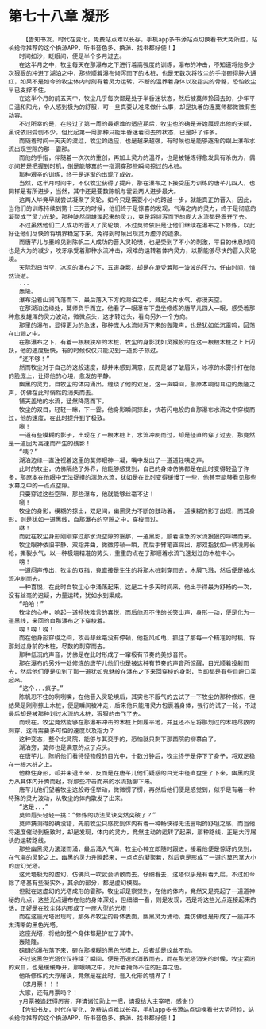 # 第七十八章 凝形
        【告知书友，时代在变化，免费站点难以长存，手机app多书源站点切换看书大势所趋，站长给你推荐的这个换源APP，听书音色多、换源、找书都好使！】
       时间如沙，眨眼间，便是半个多月过去。
       在这半月之中，牧尘每天在那瀑布之下进行着高强度的训练，瀑布的冲击，不知道将他多少次狠狠的冲进了湖泊之中，那些顺着瀑布倾泻而下的木桩，也是无数次将牧尘的手指砸得肿大通红，如果不是如今的牧尘体内时刻有着灵力运转，不断的温养着身体以及指尖的骨骼，恐怕牧尘早已支撑不住。
       在这半个月的前五天中，牧尘几乎每次都是处于半昏迷状态，然后被莫师拎回去的，少年平日温和阳光，令人感到极为的舒服，可一旦真要认准来做什么事，却是执着的连莫师都微微有些动容。
       不过所幸的是，在经过了第一周的最艰难的适应期后，牧尘也的确是开始展现出他的天赋，虽说依旧受创不少，但比起第一周那种只能半昏迷着回去的状态，已是好了许多。
       而随着时间一天天的渡过，牧尘的适应，也是越来越强，有时候也是能够逐渐的跟上瀑布水流出现空隙的那一霎那。
       而他的手指，伴随着一次次的重创，再加上灵力的温养，也是被锤炼得愈发具有杀伤力，偶尔间若是把握到时机，倒是能够真的一指洞穿那些瞬间掠过的木桩。
       那种艰辛的训练，终于是逐渐的出现了成效。
       当然，这半月时间中，不仅牧尘获得了提升，那在瀑布之下接受压力训练的唐芊儿四人，也同样是有所进步，当然，其中还是要数陈帆与霍云两人进步最大。
       这两人毕竟早就尝试凝聚了灵轮，如今只是需要小小的跨越一步，就能真正的晋入，因此，当他们的训练持续到第十三天的时候，他们终于是惊喜的发现，气海之内的灵力，终于是彻底的凝聚成了灵力光轮，那种陡然间雄浑起来的灵力，竟是将倾泻而下的庞大水流都是震开了去。
       不过虽然他们二人成功的晋入了灵轮境，不过莫师依旧是让他们继续在瀑布之下修炼，以此好让他们尽快的将境界稳定下来，免得到时候出现灵力虚浮的迹象。
       而唐芊儿与墨岭见到陈帆二人成功的晋入灵轮境，也是受到了不小的刺激，平日的休息时间也是大为的减少，咬牙承受着那种水流冲击，艰难的运转着体内灵力，以期能够尽快的晋入灵轮境。
       天际烈日当空，冰凉的瀑布之下，五道身影，却是在承受着那一波波的压力，任由时间，悄然流逝。
       ...
       轰隆。
       瀑布沿着山涧飞落而下，最后落入下方的湖泊之中，溅起片片水气，弥漫天空。
       在那湖泊边缘处，莫师负手而立，他看了一眼瀑布下盘坐修炼的唐芊儿四人一眼，感受着那种愈发雄浑的灵力波动，微微点头，这才转过头，看向另外一个方向。
       那里的瀑布，显得更为的急速，那种庞大水流倾泻下来的轰隆声，也是犹如低沉雷鸣，回荡在山涧之中。
       在那瀑布之下，有着一根根狭窄的木桩，牧尘的身影犹如灵猴般的在这一根根木桩之上上闪跃，他的速度极快，有的时候仅仅只能见到一道影子掠过。
       “还不够！”
       然而牧尘对于自己的这般速度，却并未感到满意，反而是皱了皱眉头，冰凉的水雾扑打在他的脸庞上，让得他的心境，愈发的平静。
       幽黑的灵力，自牧尘的体内涌出，缠绕了他的双足，这一声瞬间，那原本响彻耳边的轰隆之声，仿佛在此时悄然的消失而去。
       铺天盖地的水流，猛然降落而下。
       牧尘的双目，轻轻一眯，下一霎，他身影瞬间掠出，快若闪电般的自那瀑布水流之中穿梭而过，他的速度，在此时提升到了极致。
       唰！
       一道有些模糊的影子，出现在了一根木桩上，水流冲刷而过，却是径直的穿了过去，那竟然是一道因为高速而产生的残影！
       “咦？”
       湖泊边缘一直注视着这里的莫师眼神一凝，嘴中发出了一道道轻咦之声。
       此时的牧尘，仿佛隔绝了外界，他能够感觉到，自己的身体仿佛都是在此时变得轻盈了许多，那原本在他眼中无法捉摸的湍急水流，犹如是在此时变得缓慢了一些，他甚至能够看见那些水幕之中的一点点空隙。
       只要穿过这些空隙，那些瀑布，他就能够丝毫不沾！
       唰！
       牧尘的身影，模糊的掠出，双足间，幽黑灵力不断的鼓动着，一道模糊的影子出现，而其身形，则是犹如一道黑线，自那瀑布的空隙之中，穿梭而过。
       咻！
       而就在牧尘身形刚刚穿过那水流空隙的霎那，一道黑影，顺着湍急的水流狠狠的呼啸而来。
       牧尘眼神依旧平静，双指并曲，微微停顿一瞬，而后手臂笔直探出，那双指犹如一柄凌厉长枪，撕裂水气，以一种极端精准的势头，重重的点在了那顺着水流飞速划过的木桩中心。
       嗙！
       一道闷声传出，牧尘的双指，竟直接是生生的将那木桩刺穿而去，木屑飞溅，然后便是被水流冲刷而去。
       一种喜悦，在此时自牧尘心中涌荡起来，这是二十多天时间来，他出手得最为舒畅的一次，没有丝毫的迟疑，力量运转，犹如水到渠成。
       “哈哈！”
       牧尘的心中，响起一道畅快难言的喜悦，而后他忍不住的长笑出声，身形一动，便是化为一道黑线，来回的自那瀑布之下穿梭着。
       嗙！嗙！嗙！
       而在他身形穿梭之间，攻击却丝毫没有停顿，他指风如电，抓住了那每一个精准的时机，将那划过身前的木桩，尽数的刺穿而去。
       那种低沉的声音，仿佛是在此时形成了一窜极有节奏的美妙音符。
       那在瀑布的另外一处修炼的唐芊儿他们也是被这种有节奏的声音所惊醒，目光顺着投射而去，然后他们便是见到了那一道犹如鬼魅般在瀑布之下来回穿梭的身影，当即都是有些目瞪口呆起来。
       “这个...疯子。”
       陈帆忍不住的咧咧嘴，在他晋入灵轮境后，其实也不服气的去试了一下牧尘的那种修炼，但结果是刚刚掠上木桩，便是瞬间被冲走，后来他只能用灵力包裹着身体，强行的试了一轮，不过最后却是被那种划过水流的木桩，狠狠的击飞了去。
       而现在，牧尘竟然能够在那瀑布冲击的木桩上如履平地，并且还不忘将那划过的木桩尽数的刺穿，这得需要多可怕的速度以及指力？
       这种变态，整个北灵院，能够与其交手的，恐怕就只剩下那西院的柳慕白了。
       湖泊旁，莫师也是满意的点了点头。
       在唐芊儿，陈帆他们看待怪物般的目光中，十数分钟后，牧尘终于是停下了身子，将双足稳在一根木桩之上。
       他稳住身形，却并未退出来，反而是在唐芊儿他们疑惑的目光中径直盘坐了下来，幽黑的灵力从其体内升腾而起，将那些冲击而来的水流抵御下来。
       唐芊儿他们望着牧尘这般奇怪举动，微微愣了愣，再然后他们便是感觉到，似乎是有着一种特殊的灵力波动，从牧尘的体内散发了出来。
       “这是...”
       莫师眉头轻轻一挑：“修炼的功法灵诀突然突破了？”
       莫师猜测得的确没错，先前牧尘只感觉到体内有着一种畅快得无法言明的舒坦之感，而当他将速度催动到极致时，却是发现，体内的灵力，竟然主动的运转了起来，那种路线，正是大浮屠诀的运转路线。
       那些幽黑灵力滚滚而涌，最后涌入气海，牧尘心神立即随时跟进，接着他便是惊讶的见到，在气海的灵轮之上，幽黑的灵力升腾起来，一点点的凝聚着，然后竟是形成了一道约莫巴掌大小的虚幻光塔。
       这光塔极为的虚幻，仿佛风一吹就会消散而去，仔细看去，这塔似乎是有着九层，不过如今除了塔基有些凝实外，其余的部分，都是虚幻模糊。
       但就在这虚幻的光塔成形的霎那，牧尘却是察觉到，在他的体内，竟然又是亮起了一道道神秘的光点，这些光点遍布在他的身体深处，但细细一看，则是发现，若是将这些光点连接起来的话，正好是在牧尘体内形成了一座大型的光塔！
       而在这座光塔出现时，那外界牧尘的身体表面，幽黑灵力涌动，竟仿佛也是形成了一座并不太清晰的黑色光塔。
       这座光塔，将他的整个身体都是护在了其中。
       轰隆隆。
       磅礴的瀑布落下来，砸在那模糊的黑色光塔上，后者却是纹丝不动。
       不过这黑色光塔仅仅持续了瞬间，便是迅速的消散而去，而在那光塔消失的时候，牧尘紧闭的双目，也是缓缓睁开，那眼睛之中，充斥着掩饰不住的狂喜之色。
       他所修炼的大浮屠诀，竟然是在此时，晋入化形的境界了！
       （求月票！！！
       大家，还有月票吗？！
       y月票被追赶得厉害，拜请诸位助上一把，请投给大主宰吧，感谢!）
       【告知书友，时代在变化，免费站点难以长存，手机app多书源站点切换看书大势所趋，站长给你推荐的这个换源APP，听书音色多、换源、找书都好使！】